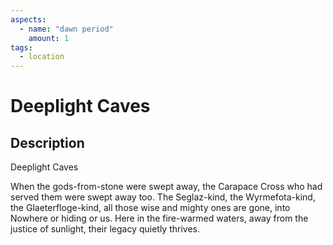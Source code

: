 ```yaml
---
aspects: 
  - name: "dawn period"
    amount: 1
tags:
  - location
---
```


# Deeplight Caves

## Description
Deeplight Caves

When the gods-from-stone were swept away, the Carapace Cross who had served them were swept away too. The Seglaz-kind, the Wyrmefota-kind, the Glaeterfloge-kind, all those wise and mighty ones are gone, into Nowhere or hiding or us. Here in the fire-warmed waters, away from the justice of sunlight, their legacy quietly thrives.